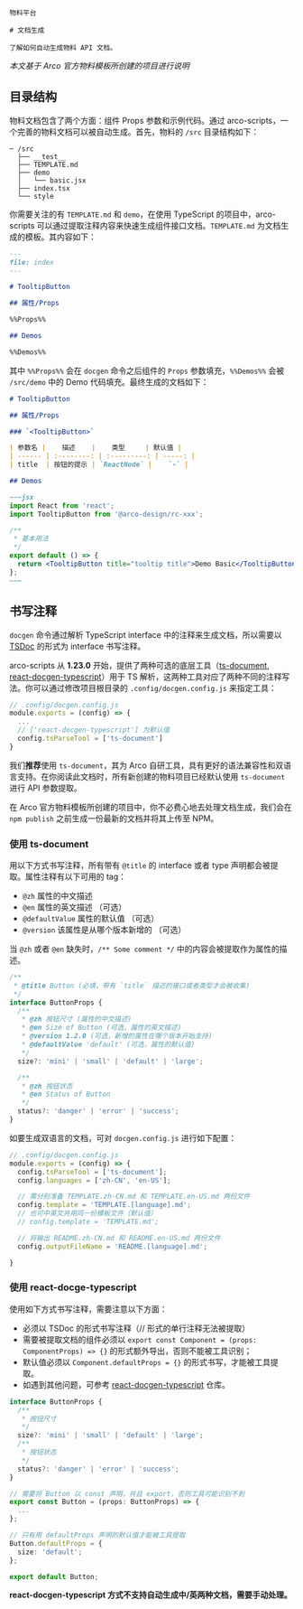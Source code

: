 `````
物料平台

# 文档生成

了解如何自动生成物料 API 文档。
`````

*本文基于 Arco 官方物料模板所创建的项目进行说明*

## 目录结构

物料文档包含了两个方面：组件 Props 参数和示例代码。通过 arco-scripts，一个完善的物料文档可以被自动生成。首先，物料的 `/src` 目录结构如下：

```
─ /src
  ├── __test__
  ├── TEMPLATE.md
  ├── demo
  │   └── basic.jsx
  ├── index.tsx
  └── style
```

你需要关注的有 `TEMPLATE.md` 和 `demo`，在使用 TypeScript 的项目中，arco-scripts 可以通过提取注释内容来快速生成组件接口文档。`TEMPLATE.md` 为文档生成的模板。其内容如下：

```markdown
---
file: index
---

# TooltipButton

## 属性/Props

%%Props%%

## Demos

%%Demos%%
```

其中 `%%Props%%` 会在 `docgen` 命令之后组件的 `Props` 参数填充，`%%Demos%%` 会被 `/src/demo` 中的 Demo 代码填充。最终生成的文档如下：

```markdown
# TooltipButton

## 属性/Props

### `<TooltipButton>`

| 参数名 |    描述    |    类型     | 默认值 |
| ------ | :--------: | :---------: | -----: |
| title  | 按钮的提示 | `ReactNode` |    `-` |

## Demos

~~~jsx
import React from 'react';
import TooltipButton from '@arco-design/rc-xxx';

/**
 * 基本用法
 */
export default () => {
  return <TooltipButton title="tooltip title">Demo Basic</TooltipButton>;
};
~~~
```

## 书写注释

`docgen` 命令通过解析 TypeScript interface 中的注释来生成文档，所以需要以 [TSDoc](https://tsdoc.org/) 的形式为 interface 书写注释。

arco-scripts 从 **1.23.0** 开始，提供了两种可选的底层工具（[ts-document](https://www.npmjs.com/package/ts-document), [react-docgen-typescript](https://www.npmjs.com/package/react-docgen-typescript)）用于 TS 解析，这两种工具对应了两种不同的注释写法。你可以通过修改项目根目录的 `.config/docgen.config.js` 来指定工具：

```javascript
// .config/docgen.config.js
module.exports = (config) => {
  ...
  // ['react-docgen-typescript'] 为默认值
  config.tsParseTool = ['ts-document']
}
```

我们**推荐**使用 `ts-document`，其为 Arco 自研工具，具有更好的语法兼容性和双语言支持。在你阅读此文档时，所有新创建的物料项目已经默认使用 `ts-document` 进行 API 参数提取。

在 Arco 官方物料模板所创建的项目中，你不必费心地去处理文档生成，我们会在 `npm publish` 之前生成一份最新的文档并将其上传至 NPM。

### 使用 ts-document

用以下方式书写注释，所有带有 `@title` 的 interface 或者 type 声明都会被提取。属性注释有以下可用的 tag：

- `@zh` 属性的中文描述
- `@en` 属性的英文描述 （可选）
- `@defaultValue` 属性的默认值 （可选）
- `@version` 该属性是从哪个版本新增的 （可选）

当 `@zh` 或者 `@en` 缺失时，`/** Some comment */` 中的内容会被提取作为属性的描述。

``` typescript
/**
 * @title Button (必填，带有 `title` 描述的接口或者类型才会被收集)
 */
interface ButtonProps {
  /**
   * @zh 按钮尺寸 (属性的中文描述)
   * @en Size of Button (可选，属性的英文描述)
   * @version 1.2.0 (可选，新增的属性在哪个版本开始支持)
   * @defaultValue 'default' (可选，属性的默认值)
   */
  size?: 'mini' | 'small' | 'default' | 'large';

  /**
   * @zh 按钮状态
   * @en Status of Button
   */
  status?: 'danger' | 'error' | 'success';
}
```

如要生成双语言的文档，可对 `docgen.config.js` 进行如下配置：

```javascript
// .config/docgen.config.js
module.exports = (config) => {
  config.tsParseTool = ['ts-document'];
  config.languages = ['zh-CN', 'en-US'];

  // 需分别准备 TEMPLATE.zh-CN.md 和 TEMPLATE.en-US.md 两份文件
  config.template = 'TEMPLATE.[language].md';
  // 也可中英文共用同一份模板文件（默认值）
  // config.template = 'TEMPLATE.md';

  // 将输出 README.zh-CN.md 和 README.en-US.md 两份文件
  config.outputFileName = 'README.[language].md';

}
```

### 使用 react-docge-typescript

使用如下方式书写注释，需要注意以下方面：

- 必须以 TSDoc 的形式书写注释（// 形式的单行注释无法被提取）
- 需要被提取文档的组件必须以 `export const Component = (props: ComponentProps) => {}` 的形式额外导出，否则不能被工具识别；
- 默认值必须以 `Component.defaultProps = {}` 的形式书写，才能被工具提取。
- 如遇到其他问题，可参考 [react-docgen-typescript](https://github.com/styleguidist/react-docgen-typescript/) 仓库。

```typescript
interface ButtonProps {
  /**
   * 按钮尺寸
   */
  size?: 'mini' | 'small' | 'default' | 'large';
  /**
   * 按钮状态
   */
  status?: 'danger' | 'error' | 'success';
}

// 需要将 Button 以 const 声明，并且 export，否则工具可能识别不到
export const Button = (props: ButtonProps) => {
  ...
};

// 只有用 defaultProps 声明的默认值才能被工具提取
Button.defaultProps = {
  size: 'default';
};

export default Button;
```

**react-docgen-typescript 方式不支持自动生成中/英两种文档，需要手动处理。**
